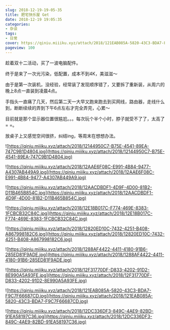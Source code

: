 ```yaml
---
slug: 2018-12-19-19-05-35
title: 肥宅快乐屋 Get
date: 2018-12-19 19:05:35
categories:
- 杂谈
tags:
- 日常
cover: https://qiniu.miiiku.xyz/attach/2018/121EAB085A-5820-43C3-BDA7-F9C7F66687CD.jpg
pageview: 100
---
```


趁着双十二活动，买了一波电脑配件。

终于是来了一次光污染，低配置，成本不到4K，美滋滋～

由于是第一次装机，没经验，经常装了发现顺序错了，又要拆了重新装，从周六的晚上8点一直装到凌晨4点。

手指头一直痛了几天，然后第二天一大早又跑来跑去到买网线，路由器，走线什么到，断断续续的弄到下午6点左右才完全弄完，心累～

目前就是那个显示器位置很尴尬。。。每次玩个半个小时，脖子就受不了了，太高了= =。

放桌子上又感觉空间很挤，纠结ing，等周末在想想办法。

![https://qiniu.miiiku.xyz/attach/2018/12144950C7-B75E-4541-89EA-747C9B1D4804.jpg](https://qiniu.miiiku.xyz/attach/2018/12144950C7-B75E-4541-89EA-747C9B1D4804.jpg)

![https://qiniu.miiiku.xyz/attach/2018/12AAE6F08C-E991-4B84-9477-A4307AB449A9.jpg](https://qiniu.miiiku.xyz/attach/2018/12AAE6F08C-E991-4B84-9477-A4307AB449A9.jpg)

![https://qiniu.miiiku.xyz/attach/2018/12AACDBDF1-4D9F-4D00-81B2-D11B465B854C.jpg](https://qiniu.miiiku.xyz/attach/2018/12AACDBDF1-4D9F-4D00-81B2-D11B465B854C.jpg)

![https://qiniu.miiiku.xyz/attach/2018/12E18B017C-F774-469E-8383-1FCBCB32C84C.jpg](https://qiniu.miiiku.xyz/attach/2018/12E18B017C-F774-469E-8383-1FCBCB32C84C.jpg)

![https://qiniu.miiiku.xyz/attach/2018/12820ED10C-7432-4251-B408-A867998182C6.jpg](https://qiniu.miiiku.xyz/attach/2018/12820ED10C-7432-4251-B408-A867998182C6.jpg)

![https://qiniu.miiiku.xyz/attach/2018/1288AF4422-4411-4180-91B6-285ED81F9ADE.jpg](https://qiniu.miiiku.xyz/attach/2018/1288AF4422-4411-4180-91B6-285ED81F9ADE.jpg)

![https://qiniu.miiiku.xyz/attach/2018/12F31770DF-D833-4202-91D2-8E990A5A93FE.jpg](https://qiniu.miiiku.xyz/attach/2018/12F31770DF-D833-4202-91D2-8E990A5A93FE.jpg)

![https://qiniu.miiiku.xyz/attach/2018/121EAB085A-5820-43C3-BDA7-F9C7F66687CD.jpg](https://qiniu.miiiku.xyz/attach/2018/121EAB085A-5820-43C3-BDA7-F9C7F66687CD.jpg)

![https://qiniu.miiiku.xyz/attach/2018/12DC336DF3-849C-4AE9-82BD-91EA58197C36.jpg](https://qiniu.miiiku.xyz/attach/2018/12DC336DF3-849C-4AE9-82BD-91EA58197C36.jpg)



